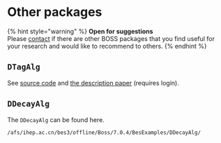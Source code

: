 # Other packages

{% hint style="warning" %}
**Open for suggestions**  
Please [contact]() if there are other BOSS packages that you find useful for your research and would like to recommend to others.
{% endhint %}

## `DTagAlg`

See [source code](https://github.com/redeboer/BOSS_IniSelect/tree/master/workarea/Reconstruction/DTagAlg/DTagAlg-00-01-05) and [the description paper](https://docbes3.ihep.ac.cn/cgi-bin/DocDB/ShowDocument?docid=105) \(requires login\).

## `DDecayAlg`

The `DDecayAlg` can be found here.

```text
/afs/ihep.ac.cn/bes3/offline/Boss/7.0.4/BesExamples/DDecayAlg/
```



